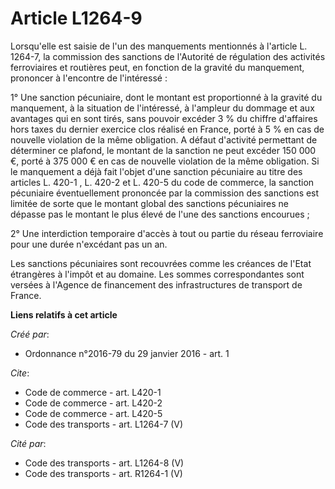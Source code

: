 # Article L1264-9

Lorsqu'elle est saisie de l'un des manquements mentionnés à l'article L. 1264-7, la commission des sanctions de l'Autorité de
régulation des activités ferroviaires et routières peut, en fonction de la gravité du manquement, prononcer à l'encontre de
l'intéressé : 

1° Une sanction pécuniaire, dont le montant est proportionné à la gravité du manquement, à la situation de l'intéressé, à
l'ampleur du dommage et aux avantages qui en sont tirés, sans pouvoir excéder 3 % du chiffre d'affaires hors taxes du dernier
exercice clos réalisé en France, porté à 5 % en cas de nouvelle violation de la même obligation. A défaut d'activité
permettant de déterminer ce plafond, le montant de la sanction ne peut excéder 150 000 €, porté à 375 000 € en cas de
nouvelle violation de la même obligation. Si le manquement a déjà fait l'objet d'une sanction pécuniaire au titre des
articles 
L. 420-1
, 
L. 420-2 
et 
L. 420-5 
du code de commerce, la sanction pécuniaire éventuellement prononcée par la commission des sanctions est limitée de sorte que
le montant global des sanctions pécuniaires ne dépasse pas le montant le plus élevé de l'une des sanctions encourues ; 

2° Une interdiction temporaire d'accès à tout ou partie du réseau ferroviaire pour une durée n'excédant pas un an. 

Les sanctions pécuniaires sont recouvrées comme les créances de l'Etat étrangères à l'impôt et au domaine. Les sommes
correspondantes sont versées à l'Agence de financement des infrastructures de transport de France.

**Liens relatifs à cet article**

_Créé par_:

  - Ordonnance n°2016-79 du 29 janvier 2016 - art. 1

_Cite_:

  - Code de commerce - art. L420-1
  - Code de commerce - art. L420-2
  - Code de commerce - art. L420-5
  - Code des transports - art. L1264-7 (V)

_Cité par_:

  - Code des transports - art. L1264-8 (V)
  - Code des transports - art. R1264-1  (V)
